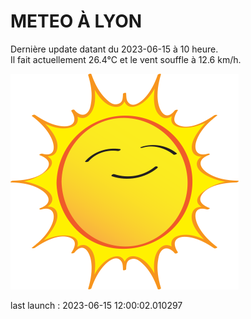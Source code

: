 # METEO À LYON

Dernière update datant du 2023-06-15 à 10 heure.  
Il fait actuellement 26.4°C et le vent souffle à 12.6 km/h.      

![](./.github/sun.png)

last launch : 2023-06-15 12:00:02.010297
